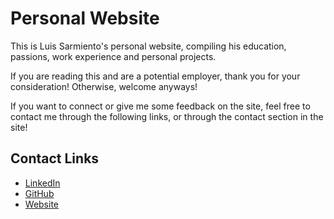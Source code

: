 # Personal Website

This is Luis Sarmiento's personal website, compiling his education, passions, work experience and personal projects. 

If you are reading this and are a potential employer, thank you for your consideration! Otherwise, welcome anyways!

If you want to connect or give me some feedback on the site, 
feel free to contact me through the following links, or through the contact section in the site!

## Contact Links
- [LinkedIn](www.linkedin.com/in/luis22)
- [GitHub](https://github.com/P4rz1val22)
- [Website]()